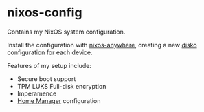 # nixos-config

Contains my NixOS system configuration.

Install the configuration with [nixos-anywhere](https://github.com/nix-community/nixos-anywhere), creating a new [disko](https://github.com/nix-community/disko) configuration for each device.

Features of my setup include:
- Secure boot support
- TPM LUKS Full-disk encryption
- Imperamence
- [Home Manager](https://github.com/nix-community/home-manager) configuration
